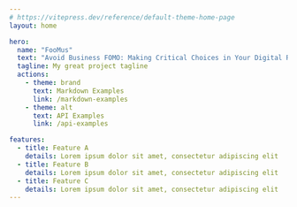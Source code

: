 ```yaml
---
# https://vitepress.dev/reference/default-theme-home-page
layout: home

hero:
  name: "FooMus"
  text: "Avoid Business FOMO: Making Critical Choices in Your Digital Roadmap"
  tagline: My great project tagline
  actions:
    - theme: brand
      text: Markdown Examples
      link: /markdown-examples
    - theme: alt
      text: API Examples
      link: /api-examples

features:
  - title: Feature A
    details: Lorem ipsum dolor sit amet, consectetur adipiscing elit
  - title: Feature B
    details: Lorem ipsum dolor sit amet, consectetur adipiscing elit
  - title: Feature C
    details: Lorem ipsum dolor sit amet, consectetur adipiscing elit
---
```


